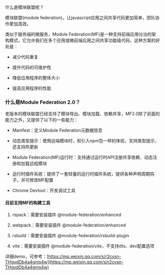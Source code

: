 什么是模块联盟呢？

模块联盟(module federation)，让javascript应用之间共享代码更加简单，团队协作更加高效。

类似于服务端的微服务，Module Federation(MF)是一种支持前端应用分治的架构模式，它允许我们在多个应用或微前端应用之间共享功能级代码，这种方案的好处是：

- 减少代码重复

- 提升代码的可维护性

- 降低应用程序的整体大小

- 提高应用程序的性能

### 什么是Module Federation 2.0？

老版本的模块联盟已经支持了模块导出、模块加载、依赖共享，MF2.0除了前面的能力之外，又提供了以下的一些能力：

- Manifest：定义Module Federation元数据信息

- 动态类型提示：使用远端模块时，和引入npm包一样的体验，支持类型提示，还支持热更新

- Module Federation(MF)运行时：支持通过运行时API注册共享依赖、动态注册和加载远程模块

- 运行时插件系统：提供了一套轻量的运行时插件系统，提供各种声明周期钩子，并可修改MF配置

- Chrome Devtool：开发调试工具

#### 目前支持MF的构建工具

1. rspack：需要安装插件 @module-federation/enhanced

2. webpack：需要安装插件 @module-federation/enhanced

3. rsbuild：需要安装插件 @module-federation/rsbuild-plugin

4. vite：需要安装插件 @module-federation/vite，不支持dts、dev配置选项

详细demo，可参考：[https://mp.weixin.qq.com/s/r2cysn-THgvdDb4a4gms4w](https://mp.weixin.qq.com/s/r2cysn-THgvdDb4a4gms4w)